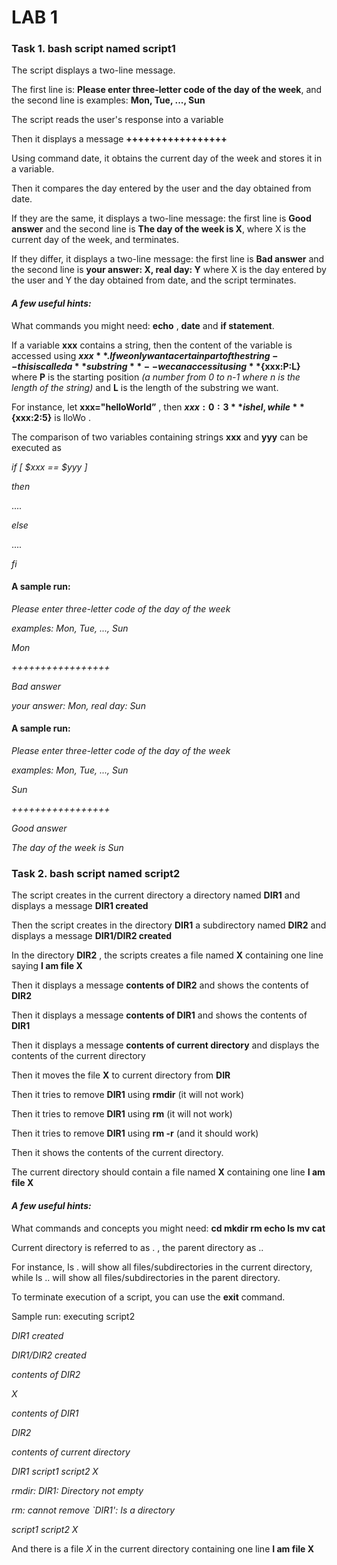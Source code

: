 # LAB 1

### Task 1. bash script named script1

 
The script displays a two-line message. 

The first line is: **Please enter three‑letter code of the day of the week**, and the second line is examples: **Mon, Tue, ..., Sun**

The script reads the user's response into a variable

Then it displays a message **+++++++++++++++++**

Using command date, it obtains the current day of the week and stores it in a variable.

Then it compares the day entered by the user and the day obtained from date. 

If they are the same, it displays a two-line message: the first line is **Good answer** and the second line is **The day of the week is X**, where X is the current day of the week, and terminates.

If they differ, it displays a two-line message: the first line is **Bad answer** and the second line is **your answer: X, real day: Y** where X is the day entered by the user and Y the day obtained from date, and the script terminates.


#### *A few useful hints:*

What commands you might need: **echo** , **date** and **if statement**.

If a variable **xxx** contains a string, then the content of the variable is accessed using **$xxx** . If we only want a certain part of the string -- this is called a **substring** -- we can access it using **${xxx:P:L}** where **P** is the starting position *(a number from 0 to n-1 where n is the length of the string)* and **L** is the length of the substring we want.

For instance, let **xxx="helloWorld”** , then **${xxx:0:3}** is hel, while **${xxx:2:5}** is lloWo .

The comparison of two variables containing strings **xxx** and **yyy** can be executed as

*if [ $xxx == $yyy ]*

*then*

   ....

*else*

   ....

*fi*



#### A sample run:

*Please enter three-letter code of the day of the week*

*examples: Mon, Tue, ..., Sun*

*Mon*

*+++++++++++++++++*

*Bad answer*

*your answer: Mon, real day: Sun*



#### A sample run:

*Please enter three-letter code of the day of the week*

*examples: Mon, Tue, ..., Sun*

*Sun*

*+++++++++++++++++*

*Good answer*

*The day of the week is Sun*

 
### Task 2. bash script named script2

The script creates in the current directory a directory named **DIR1** and displays a message **DIR1 created**

Then the script creates in the directory **DIR1** a subdirectory named **DIR2** and displays a message **DIR1/DIR2 created**

In the directory **DIR2** , the scripts creates a file named **X** containing one line saying **I am file X**

Then it displays a message **contents of DIR2** and shows the contents of **DIR2**

Then it displays a message **contents of DIR1** and shows the contents of **DIR1**

Then it displays a message **contents of current directory** and displays the contents of the current directory

Then it moves the file **X** to current directory from **DIR**

Then it tries to remove **DIR1** using **rmdir** (it will not work)

Then it tries to remove **DIR1** using **rm** (it will not work)

Then it tries to remove **DIR1** using **rm -r** (and it should work)

Then it shows the contents of the current directory.

The current directory should contain a file named **X** containing one line **I am file X**



#### *A few useful hints:*

What commands and concepts you might need: **cd mkdir rm echo ls mv cat**

Current directory is referred to as . , the parent directory as ..

For instance, ls . will show all files/subdirectories in the current directory, while ls .. will show all files/subdirectories in the parent directory.

To terminate execution of a script, you can use the **exit** command.


Sample run: executing script2

*DIR1 created*

*DIR1/DIR2 created*

*contents of DIR2*

*X*

*contents of DIR1*

*DIR2*

*contents of current directory*

*DIR1  script1  script2  X*

*rmdir: DIR1: Directory not empty*

*rm: cannot remove `DIR1': Is a directory*

*script1  script2  X*


And there is a file *X* in the current directory containing one line **I am file X**
